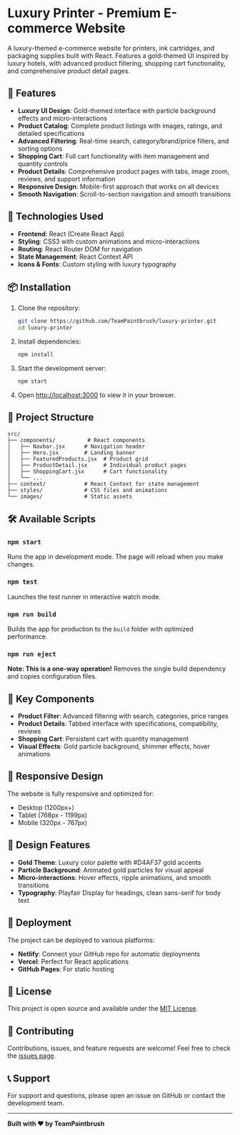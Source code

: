 # Luxury Printer - Premium E-commerce Website

A luxury-themed e-commerce website for printers, ink cartridges, and packaging supplies built with React. Features a gold-themed UI inspired by luxury hotels, with advanced product filtering, shopping cart functionality, and comprehensive product detail pages.

## 🌟 Features

- **Luxury UI Design**: Gold-themed interface with particle background effects and micro-interactions
- **Product Catalog**: Complete product listings with images, ratings, and detailed specifications
- **Advanced Filtering**: Real-time search, category/brand/price filters, and sorting options
- **Shopping Cart**: Full cart functionality with item management and quantity controls
- **Product Details**: Comprehensive product pages with tabs, image zoom, reviews, and support information
- **Responsive Design**: Mobile-first approach that works on all devices
- **Smooth Navigation**: Scroll-to-section navigation and smooth transitions

## 🚀 Technologies Used

- **Frontend**: React (Create React App)
- **Styling**: CSS3 with custom animations and micro-interactions
- **Routing**: React Router DOM for navigation
- **State Management**: React Context API
- **Icons & Fonts**: Custom styling with luxury typography

## 📦 Installation

1. Clone the repository:
   ```bash
   git clone https://github.com/TeamPaintbrush/luxury-printer.git
   cd luxury-printer
   ```

2. Install dependencies:
   ```bash
   npm install
   ```

3. Start the development server:
   ```bash
   npm start
   ```

4. Open [http://localhost:3000](http://localhost:3000) to view it in your browser.

## 🎨 Project Structure

```
src/
├── components/          # React components
│   ├── Navbar.jsx      # Navigation header
│   ├── Hero.jsx        # Landing banner
│   ├── FeaturedProducts.jsx  # Product grid
│   ├── ProductDetail.jsx     # Individual product pages
│   ├── ShoppingCart.jsx      # Cart functionality
│   └── ...
├── context/            # React Context for state management
├── styles/             # CSS files and animations
└── images/             # Static assets
```

## 🛠️ Available Scripts

### `npm start`
Runs the app in development mode. The page will reload when you make changes.

### `npm test`
Launches the test runner in interactive watch mode.

### `npm run build`
Builds the app for production to the `build` folder with optimized performance.

### `npm run eject`
**Note: This is a one-way operation!** Removes the single build dependency and copies configuration files.

## 🎯 Key Components

- **Product Filter**: Advanced filtering with search, categories, price ranges
- **Product Details**: Tabbed interface with specifications, compatibility, reviews
- **Shopping Cart**: Persistent cart with quantity management
- **Visual Effects**: Gold particle background, shimmer effects, hover animations

## 📱 Responsive Design

The website is fully responsive and optimized for:
- Desktop (1200px+)
- Tablet (768px - 1199px)
- Mobile (320px - 767px)

## 🎨 Design Features

- **Gold Theme**: Luxury color palette with #D4AF37 gold accents
- **Particle Background**: Animated gold particles for visual appeal
- **Micro-interactions**: Hover effects, ripple animations, and smooth transitions
- **Typography**: Playfair Display for headings, clean sans-serif for body text

## 🚀 Deployment

The project can be deployed to various platforms:
- **Netlify**: Connect your GitHub repo for automatic deployments
- **Vercel**: Perfect for React applications
- **GitHub Pages**: For static hosting

## 📄 License

This project is open source and available under the [MIT License](LICENSE).

## 🤝 Contributing

Contributions, issues, and feature requests are welcome! Feel free to check the [issues page](https://github.com/TeamPaintbrush/luxury-printer/issues).

## 📞 Support

For support and questions, please open an issue on GitHub or contact the development team.

---

**Built with ❤️ by TeamPaintbrush**
